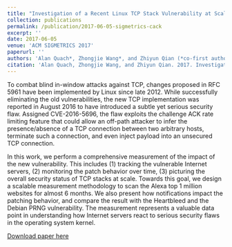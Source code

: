 ```yaml
---
title: "Investigation of a Recent Linux TCP Stack Vulnerability at Scale"
collection: publications
permalink: /publication/2017-06-05-sigmetrics-cack
excerpt: ''
date: 2017-06-05
venue: 'ACM SIGMETRICS 2017'
paperurl: ''
authors: 'Alan Quach*, Zhongjie Wang*, and Zhiyun Qian (*co-first author)'
citation: 'Alan Quach, Zhongjie Wang, and Zhiyun Qian. 2017. Investigation of the 2016 Linux TCP Stack Vulnerability at Scale. Proc. ACM Meas. Anal. Comput. Syst. 1, 1, Article 4 (June 2017), 19 pages. DOI:https://doi.org/10.1145/3084441'
---
```

To combat blind in-window attacks against TCP, changes proposed in RFC 5961 have been implemented by Linux since late 2012. While successfully eliminating the old vulnerabilities, the new TCP implementation was reported in August 2016 to have introduced a subtle yet serious security flaw. Assigned CVE-2016-5696, the flaw exploits the challenge ACK rate limiting feature that could allow an off-path attacker to infer the presence/absence of a TCP connection between two arbitrary hosts, terminate such a connection, and even inject payload into an unsecured TCP connection.

In this work, we perform a comprehensive measurement of the impact of the new vulnerability. This includes (1) tracking the vulnerable Internet servers, (2) monitoring the patch behavior over time, (3) picturing the overall security status of TCP stacks at scale. Towards this goal, we design a scalable measurement methodology to scan the Alexa top 1 million websites for almost 6 months. We also present how notifications impact the patching behavior, and compare the result with the Heartbleed and the Debian PRNG vulnerability. The measurement represents a valuable data point in understanding how Internet servers react to serious security flaws in the operating system kernel.

[Download paper here](https://zhongjie.me/files/sigmetrics17_cack_measurement.pdf)

